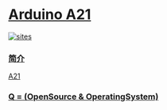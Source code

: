 ﻿# [Arduino A21](https://github.com/OS-Q/A21)

[![sites](http://182.61.61.133/link/resources/OSQ.png)](http://www.OS-Q.com)

### [简介](https://github.com/OS-Q/A21/wiki)

[A21](https://github.com/OS-Q/A21)

### [Q = (OpenSource & OperatingSystem) ](http://www.OS-Q.com)
